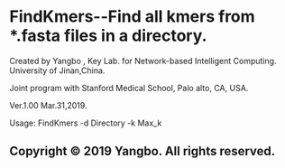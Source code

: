 # FindKmers--Find all kmers from *.fasta files in a directory. 
Created by Yangbo , Key Lab. for Network-based Intelligent Computing. University of Jinan,China.

Joint program with Stanford Medical School, Palo alto, CA, USA.

Ver.1.00 Mar.31,2019.

Usage:  FindKmers  -d Directory -k Max_k

Copyright © 2019 Yangbo. All rights reserved.
--------------------------------------------------------------------------------------------
